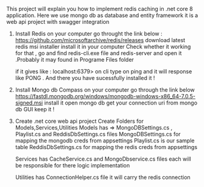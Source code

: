 This project will explain you how to implement redis caching in .net core 8 application.
Here we use mongo db as database and entity framework
it is a web api project with swagger integration

1. Install Redis on your computer
     go throught the link below :
         https://github.com/microsoftarchive/redis/releases
         download latest redis msi installer
         install it in your computer
    Check whether it working
        for that , go and find redis-cli.exe file and redis-server and open it .Probably it may found in Programe Files folder

    if it gives like  : localhost:6379>  on cli type on ping and it will response like PONG . And there you have sucessfully installed it !
2. Install Mongo db Compass on your computer
     go through the link below
       https://fastdl.mongodb.org/windows/mongodb-windows-x86_64-7.0.5-signed.msi
       install it
       open mongo db
       get your connection uri from mongo db GUI
       keep it !
3. Create .net core web api project
     Create Folders for Models,Services,Utilities
     Models has => MongoDBSettings.cs , Playlist.cs and ReddisDbSettings.cs files
   MongoDBSettings.cs for mapping the mongodb creds from appsettings
   Playlist.cs is our sample table
   ReddisDbSettings.cs for mapping the redis creds from appsettings

   Services has CacheService.cs and MongoDbservice.cs files
   each will be responsible for there logic implementation

   Utilities has ConnectionHelper.cs file it will carry the redis connection
   
   
